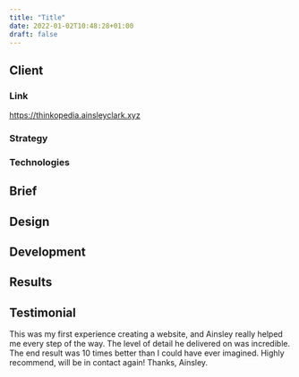 ```yaml
---
title: "Title"
date: 2022-01-02T10:48:28+01:00
draft: false
---
```


## Client

### Link
https://thinkopedia.ainsleyclark.xyz

### Strategy


### Technologies


## Brief


## Design


## Development


## Results


## Testimonial
This was my first experience creating a website, and Ainsley really helped me every step of the way. The level of detail
he delivered on was incredible. The end result was 10 times better than I could have ever imagined. Highly recommend,
will be in contact again! Thanks, Ainsley.
